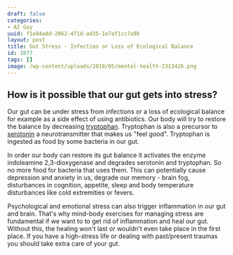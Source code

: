 ```yaml
---
draft: false
categories:
- AI Guy
uuid: f1e84add-2062-471d-ad35-1e7af1cc7a9b
layout: post
title: Gut Stress - Infection or Loss of Ecological Balance
id: 1077
tags: []
image: /wp-content/uploads/2018/05/mental-health-2313426.png
---
```


## How is it possible that our gut gets into stress?

Our gut can be under stress from infections or a loss of ecological balance for example as a side effect of using antibiotics. Our body will try to restore the balance by decreasing [tryptophan](https://www.ncbi.nlm.nih.gov/pmc/articles/PMC5292609/). Tryptophan is also a precursor to [serotonin](https://www.ncbi.nlm.nih.gov/pmc/articles/PMC4728667/) a neurotransmitter that makes us "feel good". Tryptophan is ingested as food by some bacteria in our gut.

In order our body can restore its gut balance it activates the enzyme indoleamine 2,3-dioxygenase and degrades serotonin and tryptophan. So no more food for bacteria that uses them. This can potentially cause depression and anxiety in us, degrade our memory - brain fog, disturbances in cognition, appetite, sleep and body temperature disturbances like cold extremities or fevers.

Psychological and emotional stress can also trigger inflammation in our gut and brain. That's why mind-body exercises for managing stress are fundamental if we want to to get rid of inflammation and heal our gut. Without this, the healing won't last or wouldn't even take place in the first place. If you have a high-stress life or dealing with past/present traumas you should take extra care of your gut.    
